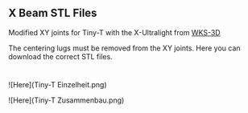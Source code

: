<h2>X Beam STL Files</h2>

Modified XY joints for Tiny-T with the X-Ultralight from [WKS-3D](https://wks-3d.de/)	

The centering lugs must be removed from the XY joints. Here you can download the correct STL files.


#
![Here](Tiny-T Einzelheit.png)

![Here](Tiny-T Zusammenbau.png)
